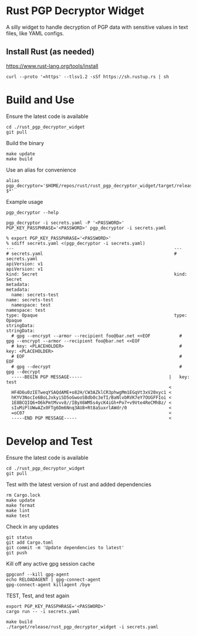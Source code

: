 # Rust PGP Decryptor Widget

A silly widget to handle decryption of PGP data with sensitive values in text files, like YAML configs.

## Install Rust (as needed)
https://www.rust-lang.org/tools/install
```shell
curl --proto '=https' --tlsv1.2 -sSf https://sh.rustup.rs | sh
```

# Build and Use

Ensure the latest code is available
```shell
cd ./rust_pgp_decryptor_widget
git pull
```
Build the binary
```shell
make update
make build
```
Use an alias for convenience
```shell
alias pgp_decryptor='$HOME/repos/rust/rust_pgp_decryptor_widget/target/release/rust_pgp_decryptor_widget $*'
```
Example usage
```shell
pgp_decryptor --help
```
```shell
pgp_decryptor -i secrets.yaml -P '<PASSWORD>'
PGP_KEY_PASSPHRASE='<PASSWORD>' pgp_decryptor -i secrets.yaml
```
```shell
% export PGP_KEY_PASSPHRASE='<PASSWORD>'
% sdiff secrets.yaml <(pgp_decryptor -i secrets.yaml)
---                                                             ---
# secrets.yaml                                                  # secrets.yaml
apiVersion: v1                                                  apiVersion: v1
kind: Secret                                                    kind: Secret
metadata:                                                       metadata:
  name: secrets-test                                              name: secrets-test
  namespace: test                                                 namespace: test
type: Opaque                                                    type: Opaque
stringData:                                                     stringData:
  # gpg --encrypt --armor --recipient foo@bar.net <<EOF           # gpg --encrypt --armor --recipient foo@bar.net <<EOF
  # key: <PLACEHOLDER>                                            # key: <PLACEHOLDER>
  # EOF                                                           # EOF
  # gpg --decrypt                                                 # gpg --decrypt
  -----BEGIN PGP MESSAGE-----                                 |   key: test
                                                              <
  HF4D6u0zIETweqYSAQdAME+o82H/CW3AZklCR3phwgMm1EGqVt3xV20xyc1 <
  hKYV3NocIe6BoLJxkyiSD5oGwooSBdb0c3eTI/BaNlvbRVK7eY7OUGFFIoi <
  1E8BCQIQ6+O6kPmtMvvv8//IByX6WM5s4ycK4iGh+Po7+v9Vte4ReCMhBz/ <
  sIuMiPlUWwAZx0FTg6Dm6Nnq3AU8+Rt8aSuxrlAWdr/0                <
  =oC07                                                       <
  -----END PGP MESSAGE-----                                   <
```

# Develop and Test

Ensure the latest code is available
```shell
cd ./rust_pgp_decryptor_widget
git pull
```
Test with the latest version of rust and added dependencies 
```shell
rm Cargo.lock
make update
make format
make lint
make test
```
Check in any updates
```shell
git status
git add Cargo.toml
git commit -m 'Update dependencies to latest'
git push
```
Kill off any active gpg session cache
```shell
gpgconf --kill gpg-agent
echo RELOADAGENT | gpg-connect-agent
gpg-connect-agent killagent /bye
```
TEST, Test, and test again
```shell
export PGP_KEY_PASSPHRASE='<PASSWORD>'
cargo run -- -i secrets.yaml
```
```shell
make build
./target/release/rust_pgp_decryptor_widget -i secrets.yaml
```